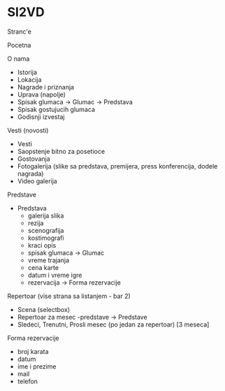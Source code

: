 SI2VD
=====
Stranc'e

Pocetna

O nama
  - Istorija
  - Lokacija
  - Nagrade i priznanja
  - Uprava (napolje)
  - Spisak glumaca -> Glumac -> Predstava
  - Spisak gostujucih glumaca
  - Godisnji izvestaj
  
Vesti (novosti)
  - Vesti
  - Saopstenje bitno za posetioce
  - Gostovanja
  - Fotogalerija (slike sa predstava, premijera, press konferencija, dodele nagrada) 
  - Video galerija
  
Predstave
  - Predstava
    - galerija slika
    - rezija
    - scenografija
    - kostimografi
    - kraci opis
    - spisak glumaca -> Glumac
    - vreme trajanja
    - cena karte
    - datum i vreme igre
    - rezervacija -> Forma rezervacije
    
Repertoar (vise strana sa listanjem - bar 2)
  - Scena (selectbox)
  - Repertoar za mesec
    -predstave -> Predstave
  - Sledeci, Trenutni, Prosli mesec (po jedan za repertoar) [3 meseca]

Forma rezervacije
  - broj karata
  - datum
  - ime i prezime
  - mail
  - telefon
